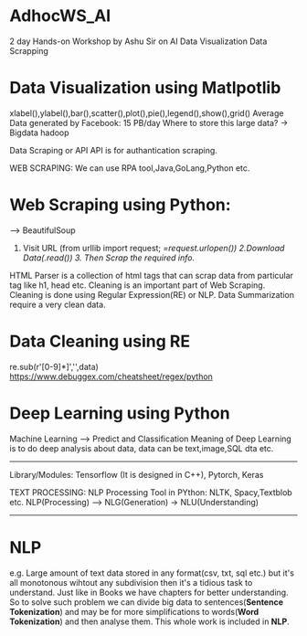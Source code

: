 # AdhocWS_AI
2 day Hands-on Workshop by Ashu Sir on AI
Data Visualization
Data Scrapping
# Data Visualization using Matlpotlib
xlabel(),ylabel(),bar(),scatter(),plot(),pie(),legend(),show(),grid()
Average Data generated by Facebook: 15 PB/day
Where to store this large data?
-> Bigdata hadoop

Data Scraping or API
API is for authantication scraping.

WEB SCRAPING: We can use RPA tool,Java,GoLang,Python etc.
# Web Scraping using Python:
--> BeautifulSoup
1. Visit URL (from urllib import request; <var>=request.urlopen()) 2.Download Data(<var>.read()) 3. Then Scrap the required info.
  
  HTML Parser is a collection of html tags that can scrap data from particular tag like h1, head etc.
  Cleaning is an important part of Web Scraping. Cleaning is done using Regular Expression(RE) or NLP.
  Data Summarization require a very clean data.
 # Data Cleaning using RE
 re.sub(r'\[0-9]*\]','',data)
 https://www.debuggex.com/cheatsheet/regex/python
 # Deep Learning using Python
 Machine Learning --> Predict and Classification
 Meaning of Deep Learning is to do deep analysis about data, data can be text,image,SQL dta etc.
 
 ----------------------------------------------------------------------------------------------------------------------------
 
 Library/Modules: Tensorflow (It is designed in C++), Pytorch, Keras
 
 TEXT PROCESSING: NLP Processing Tool in PYthon: NLTK, Spacy,Textblob etc.
 NLP(Processing) --> NLG(Generation) -> NLU(Understanding)
 
 ----------------------------------------------------------------------------------------------------------------------------
 # NLP
 e.g. Large amount of text data stored in any format(csv, txt, sql etc.) but it's all monotonous wihtout any subdivision then it's a tidious task to understand. Just like in Books we have chapters for better understanding.
 So to solve such problem we can divide big data to sentences(**Sentence Tokenization**) and may be for more simplifications to words(**Word Tokenization**) and then analyse them. This whole work is included in **NLP**. 
